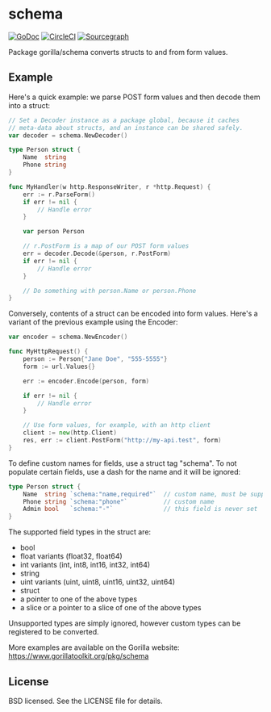 schema
======
[![GoDoc](https://godoc.org/github.com/gorilla/schema?status.svg)](https://godoc.org/github.com/gorilla/schema)
[![CircleCI](https://circleci.com/gh/gorilla/mux.svg?style=svg)](https://circleci.com/gh/gorilla/schema)
[![Sourcegraph](https://sourcegraph.com/github.com/gorilla/schema/-/badge.svg)](https://sourcegraph.com/github.com/gorilla/schema?badge)


Package gorilla/schema converts structs to and from form values.

## Example

Here's a quick example: we parse POST form values and then decode them into a struct:

```go
// Set a Decoder instance as a package global, because it caches
// meta-data about structs, and an instance can be shared safely.
var decoder = schema.NewDecoder()

type Person struct {
    Name  string
    Phone string
}

func MyHandler(w http.ResponseWriter, r *http.Request) {
    err := r.ParseForm()
    if err != nil {
        // Handle error
    }

    var person Person

    // r.PostForm is a map of our POST form values
    err = decoder.Decode(&person, r.PostForm)
    if err != nil {
        // Handle error
    }

    // Do something with person.Name or person.Phone
}
```

Conversely, contents of a struct can be encoded into form values. Here's a variant of the previous example using the Encoder:

```go
var encoder = schema.NewEncoder()

func MyHttpRequest() {
    person := Person{"Jane Doe", "555-5555"}
    form := url.Values{}

    err := encoder.Encode(person, form)

    if err != nil {
        // Handle error
    }

    // Use form values, for example, with an http client
    client := new(http.Client)
    res, err := client.PostForm("http://my-api.test", form)
}

```

To define custom names for fields, use a struct tag "schema". To not populate certain fields, use a dash for the name and it will be ignored:

```go
type Person struct {
    Name  string `schema:"name,required"`  // custom name, must be supplied
    Phone string `schema:"phone"`          // custom name
    Admin bool   `schema:"-"`              // this field is never set
}
```

The supported field types in the struct are:

* bool
* float variants (float32, float64)
* int variants (int, int8, int16, int32, int64)
* string
* uint variants (uint, uint8, uint16, uint32, uint64)
* struct
* a pointer to one of the above types
* a slice or a pointer to a slice of one of the above types

Unsupported types are simply ignored, however custom types can be registered to be converted.

More examples are available on the Gorilla website: https://www.gorillatoolkit.org/pkg/schema

## License

BSD licensed. See the LICENSE file for details.
